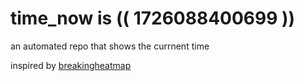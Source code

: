 # time_now is (( 1726088400699 ))

an automated repo that shows the currnent time

inspired by [breakingheatmap](https://github.com/breakingheatmap/breakingheatmap)